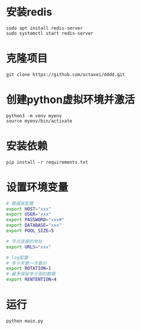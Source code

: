 
# 安装redis
```angular2html
sudo apt install redis-server
sudo systemctl start redis-server
```
# 克隆项目
```
git clone https://github.com/octavei/dddd.git
```
# 创建python虚拟环境并激活
```angular2html
python3 -m venv myenv
source myenv/bin/activate
```
# 安装依赖
```angular2html
pip install -r requirements.txt
```

# 设置环境变量
```bash
# 数据库配置
export HOST="xxx"
export USER="xxx"
export PASSWORD="xxx#"
export DATABASE="xxx"
export POOL_SIZE=5

# 节点连接的地址
export URLS="xxx"

# log配置
# 多少天做一次备份
export ROTATION=1
# 最多保留多少周的数据
export RENTENTION=4
```
# 运行
```angular2html
python main.py
```
